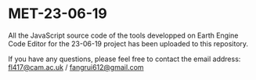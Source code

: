 # MET-23-06-19

All the JavaScript source code of the tools developped on Earth Engine Code Editor for the 23-06-19 project has been uploaded to this repository.

If you have any questions, please feel free to contact the email address: fl417@cam.ac.uk / fangrui612@gmail.com
